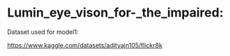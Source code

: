# Lumin_eye_vison_for-_the_impaired:

Dataset used for model1:

https://www.kaggle.com/datasets/adityajn105/flickr8k
